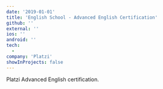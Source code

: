 ```yaml
---
date: '2019-01-01'
title: 'English School - Advanced English Certification'
github: ''
external: ''
ios: ''
android: ''
tech:
  - 
company: 'Platzi'
showInProjects: false
---
```

Platzi Advanced English certification.
